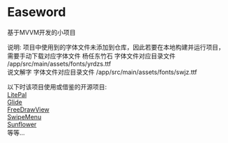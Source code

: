 # Easeword
基于MVVM开发的小项目

说明:
项目中使用到的字体文件未添加到仓库，因此若要在本地构建并运行项目，需要手动下载对应字体文件
杨任东竹石 字体文件对应目录文件 /app/src/main/assets/fonts/yrdzs.ttf<br>
说文解字 字体文件对应目录文件 /app/src/main/assets/fonts/swjz.ttf

以下时该项目使用或借鉴的开源项目:<br>
[LitePal](https://github.com/LitePalFramework/LitePal)<br>
[Glide](https://github.com/bumptech/glide)<br>
[FreeDrawView](https://github.com/RiccardoMoro/FreeDrawView)<br>
[SwipeMenu](https://github.com/TUBB/SwipeMenu)<br>
[Sunflower](https://github.com/android/sunflower)<br>
等等...